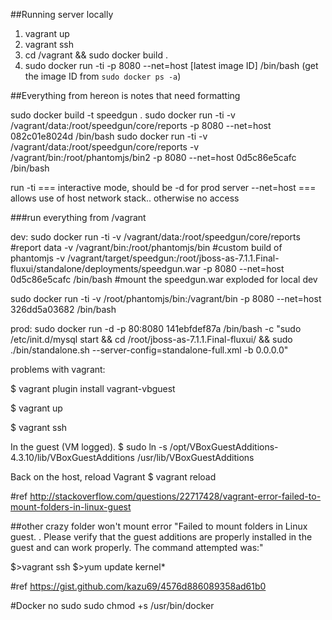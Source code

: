 ##Running server locally

1. vagrant up
2. vagrant ssh
3. cd /vagrant && sudo docker build .
4. sudo docker run -ti -p 8080 --net=host [latest image ID] /bin/bash (get the image ID from ```sudo docker ps -a```)


##Everything from hereon is notes that need formatting

sudo docker build -t speedgun .
sudo docker run -ti -v /vagrant/data:/root/speedgun/core/reports -p 8080 --net=host 082c01e8024d /bin/bash
sudo docker run -ti -v /vagrant/data:/root/speedgun/core/reports -v /vagrant/bin:/root/phantomjs/bin2 -p 8080 --net=host 0d5c86e5cafc /bin/bash


run -ti === interactive mode, should be -d for prod server
--net=host === allows use of host network stack.. otherwise no access

###run everything from /vagrant

dev:
sudo docker run -ti
   -v /vagrant/data:/root/speedgun/core/reports #report data
   -v /vagrant/bin:/root/phantomjs/bin #custom build of phantomjs
   -v /vagrant/target/speedgun:/root/jboss-as-7.1.1.Final-fluxui/standalone/deployments/speedgun.war -p 8080 --net=host 0d5c86e5cafc /bin/bash #mount the speedgun.war exploded for local dev

   sudo docker run -ti -v /root/phantomjs/bin:/vagrant/bin -p 8080 --net=host 326dd5a03682 /bin/bash

prod:
sudo docker run -d -p 80:8080 141ebfdef87a /bin/bash -c "sudo /etc/init.d/mysql start &&
 cd /root/jboss-as-7.1.1.Final-fluxui/ && sudo ./bin/standalone.sh --server-config=standalone-full.xml -b 0.0.0.0"

problems with vagrant:

$ vagrant plugin install vagrant-vbguest

$ vagrant up

$ vagrant ssh

In the guest (VM logged).
$ sudo ln -s /opt/VBoxGuestAdditions-4.3.10/lib/VBoxGuestAdditions /usr/lib/VBoxGuestAdditions

Back on the host, reload Vagrant
$ vagrant reload

#ref http://stackoverflow.com/questions/22717428/vagrant-error-failed-to-mount-folders-in-linux-guest

##other crazy folder won't mount error
"Failed to mount folders in Linux guest.
 . Please verify that
 the guest additions are properly installed in the guest and
 can work properly. The command attempted was:"

$>vagrant ssh
$>yum update kernel*

#ref https://gist.github.com/kazu69/4576d886089358ad61b0

#Docker no sudo
sudo chmod +s /usr/bin/docker

